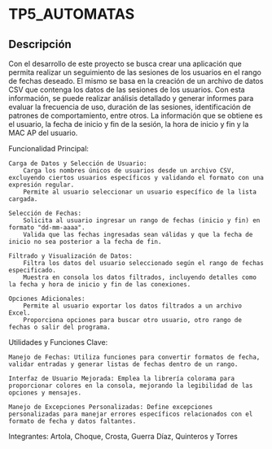 # TP5_AUTOMATAS

## Descripción
Con el desarrollo de este proyecto se busca crear una aplicación que permita realizar un seguimiento de las sesiones de los usuarios en el rango de fechas deseado. El mismo se basa en la creación de un archivo de datos CSV que contenga los datos de las sesiones de los usuarios. Con esta información, se puede realizar análisis detallado y generar informes para evaluar la frecuencia de uso, duración de las sesiones, identificación de patrones de comportamiento, entre otros.
La información que se obtiene es el usuario, la fecha de inicio y fin de la sesión, la hora de inicio y fin y la MAC AP del usuario.

Funcionalidad Principal:

    Carga de Datos y Selección de Usuario:
        Carga los nombres únicos de usuarios desde un archivo CSV, excluyendo ciertos usuarios específicos y validando el formato con una expresión regular.
        Permite al usuario seleccionar un usuario específico de la lista cargada.

    Selección de Fechas:
        Solicita al usuario ingresar un rango de fechas (inicio y fin) en formato "dd-mm-aaaa".
        Valida que las fechas ingresadas sean válidas y que la fecha de inicio no sea posterior a la fecha de fin.

    Filtrado y Visualización de Datos:
        Filtra los datos del usuario seleccionado según el rango de fechas especificado.
        Muestra en consola los datos filtrados, incluyendo detalles como la fecha y hora de inicio y fin de las conexiones.

    Opciones Adicionales:
        Permite al usuario exportar los datos filtrados a un archivo Excel.
        Proporciona opciones para buscar otro usuario, otro rango de fechas o salir del programa.

Utilidades y Funciones Clave:

    Manejo de Fechas: Utiliza funciones para convertir formatos de fecha, validar entradas y generar listas de fechas dentro de un rango.

    Interfaz de Usuario Mejorada: Emplea la librería colorama para proporcionar colores en la consola, mejorando la legibilidad de las opciones y mensajes.

    Manejo de Excepciones Personalizadas: Define excepciones personalizadas para manejar errores específicos relacionados con el formato de fecha y datos faltantes.


Integrantes: Artola, Choque, Crosta, Guerra Díaz, Quinteros y Torres 